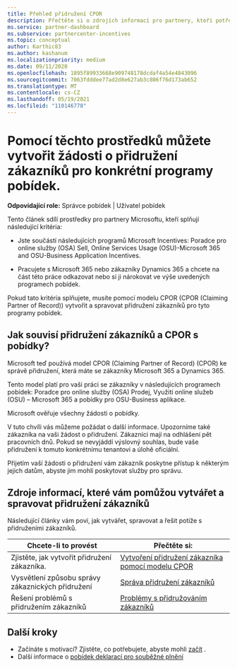 ```yaml
---
title: Přehled přidružení CPOR
description: Přečtěte si o zdrojích informací pro partnery, kteří potřebují přidružit zákazníky ke konkrétním programům pobídek prostřednictvím CPOR (Claiming Partner of Record) (CPOR).
ms.service: partner-dashboard
ms.subservice: partnercenter-incentives
ms.topic: conceptual
author: Karthic83
ms.author: kashanum
ms.localizationpriority: medium
ms.date: 09/11/2020
ms.openlocfilehash: 1895f89933668e909748178dcdaf4a54e4843096
ms.sourcegitcommit: 7063fdddee77ad2d8e627ab3c806f76d173ab652
ms.translationtype: MT
ms.contentlocale: cs-CZ
ms.lasthandoff: 05/19/2021
ms.locfileid: "110146778"
---
```

# <a name="use-these-resources-to-make-customer-association-claims-for-specific-incentives-programs"></a>Pomocí těchto prostředků můžete vytvořit žádosti o přidružení zákazníků pro konkrétní programy pobídek.

**Odpovídající role:** Správce pobídek | Uživatel pobídek

Tento článek sdílí prostředky pro partnery Microsoftu, kteří splňují následující kritéria:

- Jste součástí následujících programů Microsoft Incentives: Poradce pro online služby (OSA) Sell, Online Services Usage (OSU)-Microsoft 365 and OSU-Business Application Incentives.

- Pracujete s Microsoft 365 nebo zákazníky Dynamics 365 a chcete na část této práce odkazovat nebo si ji nárokovat ve výše uvedených programech pobídek.

Pokud tato kritéria splňujete, musíte pomocí modelu CPOR (CPOR (Claiming Partner of Record)) vytvořit a spravovat přidružení zákazníků pro tyto programy pobídek.
 
## <a name="how-do-customer-associations-and-cpor-relate-to-incentives"></a>Jak souvisí přidružení zákazníků a CPOR s pobídky?

Microsoft teď používá model CPOR (Claiming Partner of Record) (CPOR) ke správě přidružení, která máte se zákazníky Microsoft 365 a Dynamics 365.

Tento model platí pro vaši práci se zákazníky v následujících programech pobídek: Poradce pro online služby (OSA) Prodej, Využití online služeb (OSU) – Microsoft 365 a pobídky pro OSU-Business aplikace.

Microsoft ověřuje všechny žádosti o pobídky.

V tuto chvíli vás můžeme požádat o další informace. Upozorníme také zákazníka na vaši žádost o přidružení. Zákazníci mají na odhlášení pět pracovních dnů. Pokud se nevyjáddí výslovný souhlas, bude vaše přidružení k tomuto konkrétnímu tenantovi a úlohě oficiální.

Přijetím vaší žádosti o přidružení vám zákazník poskytne přístup k některým jejich datům, abyste jim mohli poskytovat služby pro správu. 

## <a name="resources-to-help-you-create-and-manage-customer-associations"></a>Zdroje informací, které vám pomůžou vytvářet a spravovat přidružení zákazníků

Následující články vám poví, jak vytvářet, spravovat a řešit potíže s přidruženími zákazníků.

|  **Chcete-li to provést**  |  **Přečtěte si:**  |
|--------------|-----------|
| Zjistěte, jak vytvořit přidružení zákazníka.  | [Vytvoření přidružení zákazníka pomocí modelu CPOR](submit-osa-claim.md)  |
|Vysvětlení způsobu správy zákaznických přidružení  | [Správa přidružení zákazníků](incentives-manage-customer-associations.md)  |
|Řešení problémů s přidružením zákazníků  | [Problémy s přidružováním zákazníků](incentives-customer-association-issues.md)  |

## <a name="next-steps"></a>Další kroky

- Začínáte s motivací? Zjistěte, co potřebujete, abyste mohli [začít](incentives-get-started-intro.md) .
- Další informace o [pobídek deklarací pro souběžné plnění](claims-overview.md)
